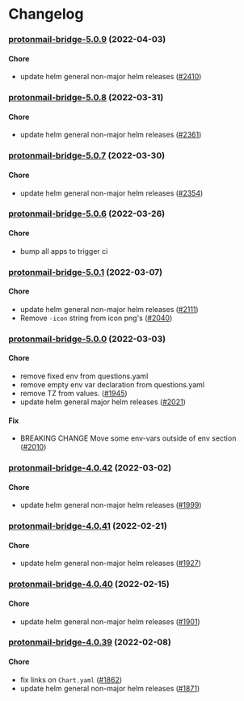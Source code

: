 # Changelog<br>


<a name="protonmail-bridge-5.0.9"></a>
### [protonmail-bridge-5.0.9](https://github.com/truecharts/apps/compare/protonmail-bridge-5.0.8...protonmail-bridge-5.0.9) (2022-04-03)

#### Chore

* update helm general non-major helm releases ([#2410](https://github.com/truecharts/apps/issues/2410))



<a name="protonmail-bridge-5.0.8"></a>
### [protonmail-bridge-5.0.8](https://github.com/truecharts/apps/compare/protonmail-bridge-5.0.7...protonmail-bridge-5.0.8) (2022-03-31)

#### Chore

* update helm general non-major helm releases ([#2361](https://github.com/truecharts/apps/issues/2361))



<a name="protonmail-bridge-5.0.7"></a>
### [protonmail-bridge-5.0.7](https://github.com/truecharts/apps/compare/protonmail-bridge-5.0.6...protonmail-bridge-5.0.7) (2022-03-30)

#### Chore

* update helm general non-major helm releases ([#2354](https://github.com/truecharts/apps/issues/2354))



<a name="protonmail-bridge-5.0.6"></a>
### [protonmail-bridge-5.0.6](https://github.com/truecharts/apps/compare/protonmail-bridge-5.0.5...protonmail-bridge-5.0.6) (2022-03-26)

#### Chore

* bump all apps to trigger ci



<a name="protonmail-bridge-5.0.1"></a>
### [protonmail-bridge-5.0.1](https://github.com/truecharts/apps/compare/protonmail-bridge-5.0.0...protonmail-bridge-5.0.1) (2022-03-07)

#### Chore

* update helm general non-major helm releases ([#2111](https://github.com/truecharts/apps/issues/2111))
* Remove `-icon` string from icon png's ([#2040](https://github.com/truecharts/apps/issues/2040))



<a name="protonmail-bridge-5.0.0"></a>
### [protonmail-bridge-5.0.0](https://github.com/truecharts/apps/compare/protonmail-bridge-4.0.42...protonmail-bridge-5.0.0) (2022-03-03)

#### Chore

* remove fixed env from questions.yaml
* remove empty env var declaration from questions.yaml
* remove TZ from values. ([#1945](https://github.com/truecharts/apps/issues/1945))
* update helm general major helm releases ([#2021](https://github.com/truecharts/apps/issues/2021))

#### Fix

* BREAKING CHANGE Move some env-vars outside of env section ([#2010](https://github.com/truecharts/apps/issues/2010))



<a name="protonmail-bridge-4.0.42"></a>
### [protonmail-bridge-4.0.42](https://github.com/truecharts/apps/compare/protonmail-bridge-4.0.41...protonmail-bridge-4.0.42) (2022-03-02)

#### Chore

* update helm general non-major helm releases ([#1999](https://github.com/truecharts/apps/issues/1999))



<a name="protonmail-bridge-4.0.41"></a>
### [protonmail-bridge-4.0.41](https://github.com/truecharts/apps/compare/protonmail-bridge-4.0.40...protonmail-bridge-4.0.41) (2022-02-21)

#### Chore

* update helm general non-major helm releases ([#1927](https://github.com/truecharts/apps/issues/1927))



<a name="protonmail-bridge-4.0.40"></a>
### [protonmail-bridge-4.0.40](https://github.com/truecharts/apps/compare/protonmail-bridge-4.0.39...protonmail-bridge-4.0.40) (2022-02-15)

#### Chore

* update helm general non-major helm releases ([#1901](https://github.com/truecharts/apps/issues/1901))



<a name="protonmail-bridge-4.0.39"></a>
### [protonmail-bridge-4.0.39](https://github.com/truecharts/apps/compare/protonmail-bridge-4.0.38...protonmail-bridge-4.0.39) (2022-02-08)

#### Chore

* fix links on `Chart.yaml` ([#1862](https://github.com/truecharts/apps/issues/1862))
* update helm general non-major helm releases ([#1871](https://github.com/truecharts/apps/issues/1871))
